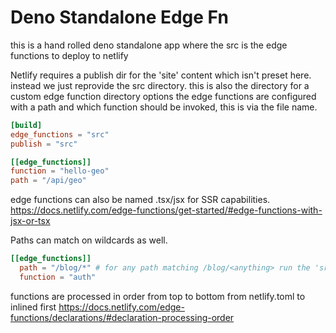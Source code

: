 # Deno Standalone Edge Fn

this is a hand rolled deno standalone app where the src is the edge functions to deploy to netlify

Netlify requires a publish dir for the 'site' content which isn't preset here. instead we just reprovide the src directory.
this is also the directory for a custom edge function directory options
the edge functions are configured with a path and which function should be invoked, this is via the file name.

```toml
[build]
edge_functions = "src"
publish = "src"

[[edge_functions]]
function = "hello-geo"
path = "/api/geo"
```

edge functions can also be named .tsx/jsx for SSR capabilities.
https://docs.netlify.com/edge-functions/get-started/#edge-functions-with-jsx-or-tsx

Paths can match on wildcards as well.

```toml
[[edge_functions]]
  path = "/blog/*" # for any path matching /blog/<anything> run the 'src/auth.ts' file for the edge function
  function = "auth"
```

functions are processed in order from top to bottom from netlify.toml to inlined first
https://docs.netlify.com/edge-functions/declarations/#declaration-processing-order
